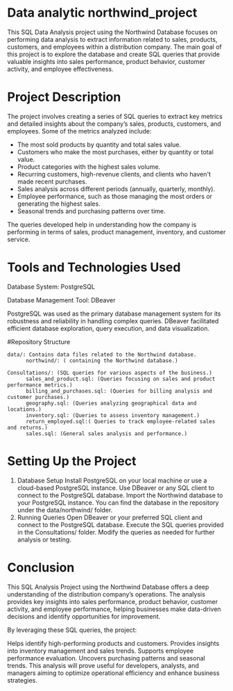# Data analytic northwind_project
This SQL Data Analysis project using the Northwind Database focuses on performing data analysis to extract information related to sales, products, customers, and employees within a distribution company. The main goal of this project is to explore the database and create SQL queries that provide valuable insights into sales performance, product behavior, customer activity, and employee effectiveness.

# Project Description
The project involves creating a series of SQL queries to extract key metrics and detailed insights about the company’s sales, products, customers, and employees. Some of the metrics analyzed include:

-	The most sold products by quantity and total sales value.
-	Customers who make the most purchases, either by quantity or total value.
-	Product categories with the highest sales volume.
-	Recurring customers, high-revenue clients, and clients who haven't made recent purchases.
-	Sales analysis across different periods (annually, quarterly, monthly).
-	Employee performance, such as those managing the most orders or generating the highest sales.
-	Seasonal trends and purchasing patterns over time.
  
The queries developed help in understanding how the company is performing in terms of sales, product management, inventory, and customer service.
# Tools and Technologies Used

Database System: PostgreSQL

Database Management Tool: DBeaver

PostgreSQL was used as the primary database management system for its robustness and reliability in handling complex queries. DBeaver facilitated efficient database exploration, query execution, and data visualization.

#Repository Structure

    data/: Contains data files related to the Northwind database.
          northwind/: ( containing the Northwind database.)
          
    Consultations/: (SQL queries for various aspects of the business.)
          sales_and_product.sql: (Queries focusing on sales and product performance metrics.)
          billing_and_purchases.sql: (Queries for billing analysis and customer purchases.)
          geography.sql: (Queries analyzing geographical data and locations.)
          inventory.sql: (Queries to assess inventory management.)
          return_employed.sql:( Queries to track employee-related sales and returns.)
          sales.sql: (General sales analysis and performance.)
# Setting Up the Project
1. Database Setup
Install PostgreSQL on your local machine or use a cloud-based PostgreSQL instance.
Use DBeaver or any SQL client to connect to the PostgreSQL database.
Import the Northwind database to your PostgreSQL instance. You can find the database in the repository under the data/northwind/ folder.
2. Running Queries
Open DBeaver or your preferred SQL client and connect to the PostgreSQL database.
Execute the SQL queries provided in the Consultations/ folder.
Modify the queries as needed for further analysis or testing.

# Conclusion
This SQL Analysis Project using the Northwind Database offers a deep understanding of the distribution company’s operations. The analysis provides key insights into sales performance, product behavior, customer activity, and employee performance, helping businesses make data-driven decisions and identify opportunities for improvement.

By leveraging these SQL queries, the project:

Helps identify high-performing products and customers.
Provides insights into inventory management and sales trends.
Supports employee performance evaluation.
Uncovers purchasing patterns and seasonal trends.
This analysis will prove useful for developers, analysts, and managers aiming to optimize operational efficiency and enhance business strategies.



